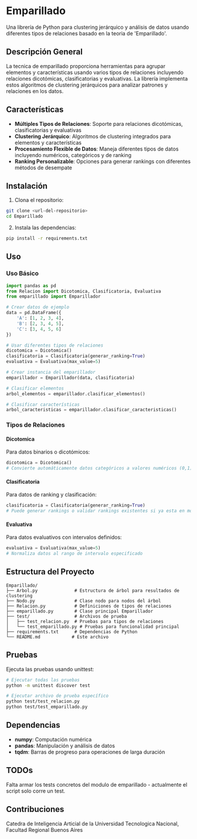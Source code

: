# Emparillado

Una librería de Python para clustering jerárquico y análisis de datos usando diferentes tipos de relaciones basado en la teoria de 'Emparillado'.

## Descripción General

La tecnica de emparillado proporciona herramientas para agrupar elementos y características usando varios tipos de relaciones incluyendo relaciones dicotómicas, clasificatorias y evaluativas. La librería implementa estos algoritmos de clustering jerárquicos para analizar patrones y relaciones en los datos.

## Características

- **Múltiples Tipos de Relaciones**: Soporte para relaciones dicotómicas, clasificatorias y evaluativas
- **Clustering Jerárquico**: Algoritmos de clustering integrados para elementos y características
- **Procesamiento Flexible de Datos**: Maneja diferentes tipos de datos incluyendo numéricos, categóricos y de ranking
- **Ranking Personalizable**: Opciones para generar rankings con diferentes métodos de desempate

## Instalación

1. Clona el repositorio:
```bash
git clone <url-del-repositorio>
cd Emparillado
```

2. Instala las dependencias:
```bash
pip install -r requirements.txt
```

## Uso

### Uso Básico

```python
import pandas as pd
from Relacion import Dicotomica, Clasificatoria, Evaluativa
from emparillado import Emparillador

# Crear datos de ejemplo
data = pd.DataFrame({
    'A': [1, 2, 3, 4],
    'B': [2, 3, 4, 5],
    'C': [3, 4, 5, 6]
})

# Usar diferentes tipos de relaciones
dicotomica = Dicotomica()
clasificatoria = Clasificatoria(generar_ranking=True)
evaluativa = Evaluativa(max_value=5)

# Crear instancia del emparillador
emparillador = Emparillador(data, clasificatoria)

# Clasificar elementos
arbol_elementos = emparillador.clasificar_elementos()

# Clasificar características
arbol_caracteristicas = emparillador.clasificar_caracteristicas()
```

### Tipos de Relaciones

#### Dicotomica
Para datos binarios o dicotómicos:
```python
dicotomica = Dicotomica()
# Convierte automáticamente datos categóricos a valores numéricos (0,1) de ser necesario
```

#### Clasificatoria
Para datos de ranking y clasificación:
```python
clasificatoria = Clasificatoria(generar_ranking=True)
# Puede generar rankings o validar rankings existentes si ya esta en modo ranking
```

#### Evaluativa
Para datos evaluativos con intervalos definidos:
```python
evaluativa = Evaluativa(max_value=5)
# Normaliza datos al rango de intervalo especificado
```

## Estructura del Proyecto

```
Emparillado/
├── Arbol.py              # Estructura de árbol para resultados de clustering
├── Nodo.py               # Clase nodo para nodos del árbol
├── Relacion.py           # Definiciones de tipos de relaciones
├── emparillado.py        # Clase principal Emparillador
├── test/                 # Archivos de prueba
│   ├── test_relacion.py  # Pruebas para tipos de relaciones
│   └── test_emparillado.py # Pruebas para funcionalidad principal
├── requirements.txt      # Dependencias de Python
└── README.md            # Este archivo
```

## Pruebas

Ejecuta las pruebas usando unittest:

```bash
# Ejecutar todas las pruebas
python -m unittest discover test

# Ejecutar archivo de prueba específico
python test/test_relacion.py
python test/test_emparillado.py
```

## Dependencias

- **numpy**: Computación numérica
- **pandas**: Manipulación y análisis de datos
- **tqdm**: Barras de progreso para operaciones de larga duración

## TODOs

Falta armar los tests concretos del modulo de emparillado - actualmente el script solo corre un test.

## Contribuciones

Catedra de Inteligencia Articial de la Universidad Tecnologica Nacional, Facultad Regional Buenos Aires

